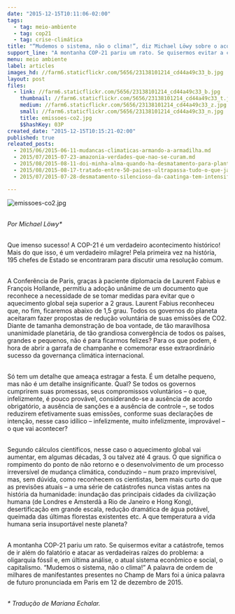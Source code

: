 ```yaml
---
date: "2015-12-15T10:11:06-02:00"
tags:
  - tag: meio-ambiente
  - tag: cop21
  - tag: crise-climática
title: "“Mudemos o sistema, não o clima!”, diz Michael Löwy sobre o acordo climático de Paris"
support_line: "A montanha COP-21 pariu um rato. Se quisermos evitar a catástrofe, temos de ir além do falatório e atacar as verdadeiras raízes do problema."
menu: meio ambiente
label: articles
images_hd: //farm6.staticflickr.com/5656/23138101214_cd44a49c33_b.jpg
layout: post
files:
  - link: //farm6.staticflickr.com/5656/23138101214_cd44a49c33_b.jpg
    thumbnail: //farm6.staticflickr.com/5656/23138101214_cd44a49c33_t.jpg
    medium: //farm6.staticflickr.com/5656/23138101214_cd44a49c33_z.jpg
    small: //farm6.staticflickr.com/5656/23138101214_cd44a49c33_n.jpg
    title: emissoes-co2.jpg
    $$hashKey: 03P
created_date: "2015-12-15T10:15:21-02:00"
published: true
releated_posts:
  - 2015/06/2015-06-11-mudancas-climaticas-armando-a-armadilha.md
  - 2015/07/2015-07-23-amazonia-verdades-que-nao-se-curam.md
  - 2015/08/2015-08-11-doi-minha-alma-quando-ha-desmatamento-para-plantar-a-soja-diz-papa.md
  - 2015/08/2015-08-17-tratado-entre-50-paises-ultrapassa-tudo-o-que-ja-se-viu-em-favor-das-trasnacionais.md
  - 2015/07/2015-07-28-desmatamento-silencioso-da-caatinga-tem-intensificado-a-desertificacao-do-semiarido-brasileiro.md

---
```

<p><img alt="emissoes-co2.jpg" src="//farm6.staticflickr.com/5656/23138101214_cd44a49c33_b.jpg" /></p>

<p><br />
<em>Por Michael L&ouml;wy*</em></p>

<p><br />
Que imenso sucesso! A COP-21 &eacute; um verdadeiro acontecimento hist&oacute;rico! Mais do que isso, &eacute; um verdadeiro milagre! Pela primeira vez na hist&oacute;ria, 195 chefes de Estado se encontraram para discutir uma resolu&ccedil;&atilde;o comum.</p>

<p><br />
A Confer&ecirc;ncia de Paris, gra&ccedil;as &agrave; paciente diplomacia de Laurent Fabius e Fran&ccedil;ois Hollande, permitiu a ado&ccedil;&atilde;o un&acirc;nime de um documento que reconhece a necessidade de se tomar medidas para evitar que o aquecimento global seja superior a 2 graus. Laurent Fabius reconheceu que, no fim, ficaremos abaixo de 1,5 grau. Todos os governos do planeta aceitaram fazer propostas de redu&ccedil;&atilde;o volunt&aacute;ria de suas emiss&otilde;es de CO2. Diante de tamanha demonstra&ccedil;&atilde;o de boa vontade, de t&atilde;o maravilhosa unanimidade planet&aacute;ria, de t&atilde;o grandiosa converg&ecirc;ncia de todos os pa&iacute;ses, grandes e pequenos, n&atilde;o &eacute; para ficarmos felizes? Para os que podem, &eacute; hora de abrir a garrafa de champanhe e comemorar esse extraordin&aacute;rio sucesso da governan&ccedil;a clim&aacute;tica internacional.</p>

<p><br />
S&oacute; tem um detalhe que amea&ccedil;a estragar a festa. &Eacute; um detalhe pequeno, mas n&atilde;o &eacute; um detalhe insignificante. Qual? Se todos os governos cumprirem suas promessas, seus compromissos volunt&aacute;rios &ndash; o que, infelizmente, &eacute; pouco prov&aacute;vel, considerando-se a aus&ecirc;ncia de acordo obrigat&oacute;rio, a aus&ecirc;ncia de san&ccedil;&otilde;es e a aus&ecirc;ncia de controle &ndash;, se todos reduzirem efetivamente suas emiss&otilde;es, conforme suas declara&ccedil;&otilde;es de inten&ccedil;&atilde;o, nesse caso id&iacute;lico &ndash; infelizmente, muito infelizmente, improv&aacute;vel &ndash; o que vai acontecer?</p>

<p><br />
Segundo c&aacute;lculos cient&iacute;ficos, nesse caso o aquecimento global vai aumentar, em algumas d&eacute;cadas, 3 ou talvez at&eacute; 4 graus. O que significa o rompimento do ponto de n&atilde;o retorno e o desenvolvimento de um processo irrevers&iacute;vel de mudan&ccedil;a clim&aacute;tica, conduzindo &ndash; num prazo imprevis&iacute;vel, mas, sem d&uacute;vida, como reconhecem os cientistas, bem mais curto do que as previs&otilde;es atuais &ndash; a uma s&eacute;rie de cat&aacute;strofes nunca vistas antes na hist&oacute;ria da humanidade: inunda&ccedil;&atilde;o das principais cidades da civiliza&ccedil;&atilde;o humana (de Londres e Amsterd&atilde; a Rio de Janeiro e Hong Kong), desertifica&ccedil;&atilde;o em grande escala, redu&ccedil;&atilde;o dram&aacute;tica de &aacute;gua pot&aacute;vel, queimada das &uacute;ltimas florestas existentes etc. A que temperatura a vida humana seria insuport&aacute;vel neste planeta?</p>

<p><br />
A montanha COP-21 pariu um rato. Se quisermos evitar a cat&aacute;strofe, temos de ir al&eacute;m do falat&oacute;rio e atacar as verdadeiras ra&iacute;zes do problema: a oligarquia f&oacute;ssil e, em &uacute;ltima an&aacute;lise, o atual sistema econ&ocirc;mico e social, o capitalismo. &ldquo;Mudemos o sistema, n&atilde;o o clima!&rdquo; A palavra de ordem de milhares de manifestantes presentes no Champ de Mars foi a &uacute;nica palavra de futuro pronunciada em Paris em 12 de dezembro de 2015.</p>

<p><br />
<em>*&nbsp;Tradu&ccedil;&atilde;o de Mariana Echalar.</em></p>

